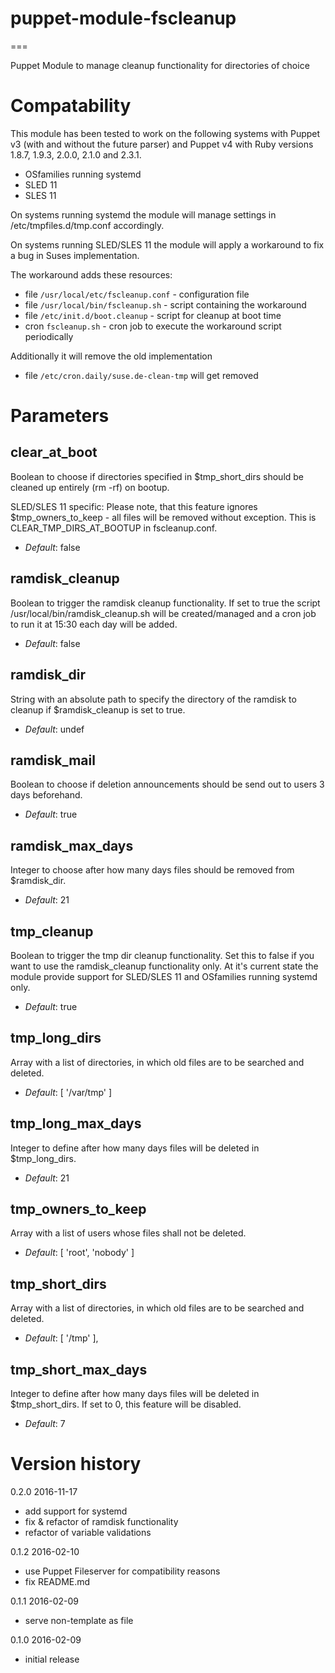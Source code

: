 # puppet-module-fscleanup #
===

Puppet Module to manage cleanup functionality for directories of choice

# Compatability #

This module has been tested to work on the following systems with Puppet v3
(with and without the future parser) and Puppet v4 with Ruby versions 1.8.7,
1.9.3, 2.0.0, 2.1.0 and 2.3.1.

 * OSfamilies running systemd
 * SLED 11
 * SLES 11

On systems running systemd the module will manage settings in /etc/tmpfiles.d/tmp.conf accordingly.

On systems running SLED/SLES 11 the module will apply a workaround to fix a bug in Suses implementation.

The workaround adds these resources:
 * file `/usr/local/etc/fscleanup.conf` - configuration file
 * file `/usr/local/bin/fscleanup.sh` - script containing the workaround
 * file `/etc/init.d/boot.cleanup` - script for cleanup at boot time
 * cron `fscleanup.sh` - cron job to execute the workaround script periodically

Additionally it will remove the old implementation
 * file `/etc/cron.daily/suse.de-clean-tmp` will get removed


# Parameters #

clear_at_boot
-------------
Boolean to choose if directories specified in $tmp_short_dirs should be cleaned up entirely (rm -rf) on bootup.

SLED/SLES 11 specific:
Please note, that this feature ignores $tmp_owners_to_keep - all files will be removed without exception.
This is CLEAR_TMP_DIRS_AT_BOOTUP in fscleanup.conf.

- *Default*: false


ramdisk_cleanup
---------------
Boolean to trigger the ramdisk cleanup functionality. If set to true the script /usr/local/bin/ramdisk_cleanup.sh
will be created/managed and a cron job to run it at 15:30 each day will be added.

- *Default*: false


ramdisk_dir
-----------
String with an absolute path to specify the directory of the ramdisk to cleanup if $ramdisk_cleanup is set to true.

- *Default*: undef


ramdisk_mail
------------
Boolean to choose if deletion announcements should be send out to users 3 days beforehand.

- *Default*: true


ramdisk_max_days
----------------
Integer to choose after how many days files should be removed from $ramdisk_dir.

- *Default*: 21


tmp_cleanup
-----------
Boolean to trigger the tmp dir cleanup functionality. Set this to false if you want to use the ramdisk_cleanup functionality only.
At it's current state the module provide support for SLED/SLES 11 and OSfamilies running systemd only.

- *Default*: true


tmp_long_dirs
-------------
Array with a list of directories, in which old files are to be searched and deleted.

- *Default*: [ '/var/tmp' ]


tmp_long_max_days
-----------------
Integer to define after how many days files will be deleted in $tmp_long_dirs.

- *Default*: 21


tmp_owners_to_keep
------------------
Array with a list of users whose files shall not be deleted.

- *Default*: [ 'root', 'nobody' ]


tmp_short_dirs
--------------
Array with a list of directories, in which old files are to be searched and deleted.

- *Default*: [ '/tmp' ],


tmp_short_max_days
------------------
Integer to define after how many days files will be deleted in $tmp_short_dirs. If set to 0, this feature will be disabled.

- *Default*: 7


# Version history #
0.2.0 2016-11-17
  * add support for systemd
  * fix & refactor of ramdisk functionality
  * refactor of variable validations

0.1.2 2016-02-10
  * use Puppet Fileserver for compatibility reasons
  * fix README.md

0.1.1 2016-02-09
  * serve non-template as file

0.1.0 2016-02-09
  * initial release
